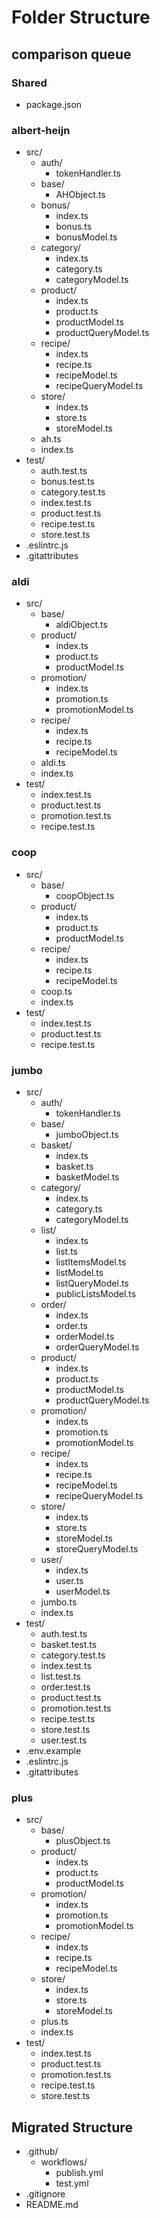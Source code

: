 # Folder Structure

## comparison queue

### Shared
- package.json

### albert-heijn
- src/
    - auth/
        - tokenHandler.ts
    - base/
        - AHObject.ts
    - bonus/
        - index.ts
        - bonus.ts
        - bonusModel.ts
    - category/
        - index.ts
        - category.ts
        - categoryModel.ts
    - product/
        - index.ts
        - product.ts
        - productModel.ts
        - productQueryModel.ts
    - recipe/
        - index.ts
        - recipe.ts
        - recipeModel.ts
        - recipeQueryModel.ts
    - store/
        - index.ts
        - store.ts
        - storeModel.ts
    - ah.ts
    - index.ts
- test/
    - auth.test.ts
    - bonus.test.ts
    - category.test.ts
    - index.test.ts
    - product.test.ts
    - recipe.test.ts
    - store.test.ts
- .eslintrc.js
- .gitattributes

### aldi
- src/
    - base/
        - aldiObject.ts
    - product/
        - index.ts
        - product.ts
        - productModel.ts
    - promotion/
        - index.ts
        - promotion.ts
        - promotionModel.ts
    - recipe/
        - index.ts
        - recipe.ts
        - recipeModel.ts
    - aldi.ts
    - index.ts
- test/
    - index.test.ts
    - product.test.ts
    - promotion.test.ts
    - recipe.test.ts

### coop
- src/
    - base/
        - coopObject.ts
    - product/
        - index.ts
        - product.ts
        - productModel.ts
    - recipe/
        - index.ts
        - recipe.ts
        - recipeModel.ts
    - coop.ts
    - index.ts
- test/
    - index.test.ts
    - product.test.ts
    - recipe.test.ts

### jumbo
- src/
    - auth/
        - tokenHandler.ts
    - base/
        - jumboObject.ts
    - basket/
        - index.ts
        - basket.ts
        - basketModel.ts
    - category/
        - index.ts
        - category.ts
        - categoryModel.ts
    - list/
        - index.ts
        - list.ts
        - listItemsModel.ts
        - listModel.ts
        - listQueryModel.ts
        - publicListsModel.ts
    - order/
        - index.ts
        - order.ts
        - orderModel.ts
        - orderQueryModel.ts
    - product/
        - index.ts
        - product.ts
        - productModel.ts
        - productQueryModel.ts
    - promotion/
        - index.ts
        - promotion.ts
        - promotionModel.ts
    - recipe/
        - index.ts
        - recipe.ts
        - recipeModel.ts
        - recipeQueryModel.ts
    - store/
        - index.ts
        - store.ts
        - storeModel.ts
        - storeQueryModel.ts
    - user/
        - index.ts
        - user.ts
        - userModel.ts
    - jumbo.ts
    - index.ts
- test/
    - auth.test.ts
    - basket.test.ts
    - category.test.ts
    - index.test.ts
    - list.test.ts
    - order.test.ts
    - product.test.ts
    - promotion.test.ts
    - recipe.test.ts
    - store.test.ts
    - user.test.ts
- .env.example
- .eslintrc.js
- .gitattributes

### plus
- src/
    - base/
        - plusObject.ts
    - product/
        - index.ts
        - product.ts
        - productModel.ts
    - promotion/
        - index.ts
        - promotion.ts
        - promotionModel.ts
    - recipe/
        - index.ts
        - recipe.ts
        - recipeModel.ts
    - store/
        - index.ts
        - store.ts
        - storeModel.ts
    - plus.ts
    - index.ts
- test/
    - index.test.ts
    - product.test.ts
    - promotion.test.ts
    - recipe.test.ts
    - store.test.ts

## Migrated Structure
- .github/
    - workflows/
        - publish.yml
        - test.yml
- .gitignore
- README.md